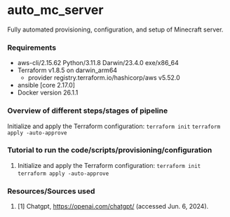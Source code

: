 # auto_mc_server
Fully automated provisioning, configuration, and setup of Minecraft server.

### Requirements
- aws-cli/2.15.62 Python/3.11.8 Darwin/23.4.0 exe/x86_64
- Terraform v1.8.5
    on darwin_arm64
    + provider registry.terraform.io/hashicorp/aws v5.52.0
- ansible [core 2.17.0]
- Docker version 26.1.1

### Overview of different steps/stages of pipeline
Initialize and apply the Terraform configuration:
`terraform init`
`terraform apply -auto-approve`


### Tutorial to run the code/scripts/provisioning/configuration
1. Initialize and apply the Terraform configuration:
`terraform init`
`terraform apply -auto-approve`


### Resources/Sources used
1. [1] Chatgpt, https://openai.com/chatgpt/ (accessed Jun. 6, 2024). 